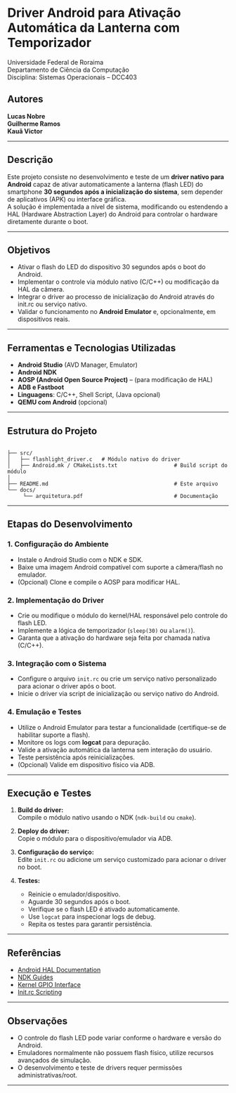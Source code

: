 # Driver Android para Ativação Automática da Lanterna com Temporizador

Universidade Federal de Roraima  
Departamento de Ciência da Computação  
Disciplina: Sistemas Operacionais – DCC403

## Autores

**Lucas Nobre**  
**Guilherme Ramos**  
**Kauã Victor**

---

## Descrição

Este projeto consiste no desenvolvimento e teste de um **driver nativo para Android** capaz de ativar automaticamente a lanterna (flash LED) do smartphone **30 segundos após a inicialização do sistema**, sem depender de aplicativos (APK) ou interface gráfica.  
A solução é implementada a nível de sistema, modificando ou estendendo a HAL (Hardware Abstraction Layer) do Android para controlar o hardware diretamente durante o boot.

---

## Objetivos

- Ativar o flash do LED do dispositivo 30 segundos após o boot do Android.
- Implementar o controle via módulo nativo (C/C++) ou modificação da HAL da câmera.
- Integrar o driver ao processo de inicialização do Android através do init.rc ou serviço nativo.
- Validar o funcionamento no **Android Emulator** e, opcionalmente, em dispositivos reais.

---

## Ferramentas e Tecnologias Utilizadas

- **Android Studio** (AVD Manager, Emulator)
- **Android NDK**
- **AOSP (Android Open Source Project)** – (para modificação de HAL)
- **ADB e Fastboot**
- **Linguagens**: C/C++, Shell Script, (Java opcional)
- **QEMU com Android** (opcional)

---

## Estrutura do Projeto

```

├── src/
│   ├── flashlight_driver.c   # Módulo nativo do driver
│   ├── Android.mk / CMakeLists.txt                  # Build script do módulo
│
├── README.md                                        # Este arquivo
└── docs/
     └── arquitetura.pdf                             # Documentação
```

---

## Etapas do Desenvolvimento

### 1. **Configuração do Ambiente**
- Instale o Android Studio com o NDK e SDK.
- Baixe uma imagem Android compatível com suporte a câmera/flash no emulador.
- (Opcional) Clone e compile o AOSP para modificar HAL.

### 2. **Implementação do Driver**
- Crie ou modifique o módulo do kernel/HAL responsável pelo controle do flash LED.
- Implemente a lógica de temporizador (`sleep(30)` ou `alarm()`).
- Garanta que a ativação do hardware seja feita por chamada nativa (C/C++).

### 3. **Integração com o Sistema**
- Configure o arquivo `init.rc` ou crie um serviço nativo personalizado para acionar o driver após o boot.
- Inicie o driver via script de inicialização ou serviço nativo do Android.

### 4. **Emulação e Testes**
- Utilize o Android Emulator para testar a funcionalidade (certifique-se de habilitar suporte a flash).
- Monitore os logs com **logcat** para depuração.
- Valide a ativação automática da lanterna sem interação do usuário.
- Teste persistência após reinicializações.
- (Opcional) Valide em dispositivo físico via ADB.

---

## Execução e Testes

1. **Build do driver:**  
   Compile o módulo nativo usando o NDK (`ndk-build` ou `cmake`).

2. **Deploy do driver:**  
   Copie o módulo para o dispositivo/emulador via ADB.

3. **Configuração do serviço:**  
   Edite `init.rc` ou adicione um serviço customizado para acionar o driver no boot.

4. **Testes:**
   - Reinicie o emulador/dispositivo.
   - Aguarde 30 segundos após o boot.
   - Verifique se o flash LED é ativado automaticamente.
   - Use `logcat` para inspecionar logs de debug.
   - Repita os testes para garantir persistência.

---

## Referências

- [Android HAL Documentation](https://source.android.com/docs/core/architecture/hidl/hal)
- [NDK Guides](https://developer.android.com/ndk/guides)
- [Kernel GPIO Interface](https://docs.kernel.org/driver-api/gpio/index.html)
- [Init.rc Scripting](https://android.googlesource.com/platform/system/core/+/master/init/README.md)

---

## Observações

- O controle do flash LED pode variar conforme o hardware e versão do Android.
- Emuladores normalmente não possuem flash físico, utilize recursos avançados de simulação.
- O desenvolvimento e teste de drivers requer permissões administrativas/root.

---
